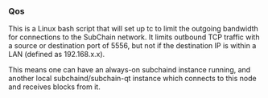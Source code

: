 ### Qos ###

This is a Linux bash script that will set up tc to limit the outgoing bandwidth for connections to the SubChain network. It limits outbound TCP traffic with a source or destination port of 5556, but not if the destination IP is within a LAN (defined as 192.168.x.x).

This means one can have an always-on subchaind instance running, and another local subchaind/subchain-qt instance which connects to this node and receives blocks from it.
